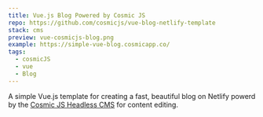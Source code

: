 ```yaml
---
title: Vue.js Blog Powered by Cosmic JS
repo: https://github.com/cosmicjs/vue-blog-netlify-template
stack: cms
preview: vue-cosmicjs-blog.png
example: https://simple-vue-blog.cosmicapp.co/
tags:
  - cosmicJS
  - vue
  - Blog
---
```


A simple Vue.js template for creating a fast, beautiful blog on Netlify powerd by the [Cosmic JS Headless CMS](https://cosmicjs.com) for content editing.

